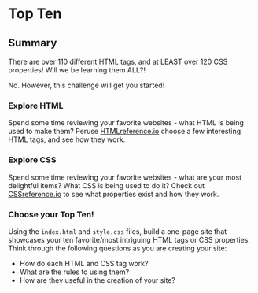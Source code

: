 # Top Ten

## Summary
There are over 110 different HTML tags, and at LEAST over 120 CSS properties! Will we be learning them ALL?! 

No. However, this challenge will get you started!

### Explore HTML
Spend some time reviewing your favorite websites - what HTML is being used to make them? Peruse [HTMLreference.io](https://htmlreference.io) choose a few interesting HTML tags, and see how they work.

### Explore CSS
Spend some time reviewing your favorite websites - what are your most delightful items? What CSS is being used to do it? Check out [CSSreference.io](https://CSSreference.io) to see what properties exist and how they work.

### Choose your Top Ten!
Using the `index.html` and `style.css` files, build a one-page site that showcases your ten favorite/most intriguing HTML tags or CSS properties. Think through the following questions as you are creating your site:
- How do each HTML and CSS tag work?
- What are the rules to using them?
- How are they useful in the creation of your site?
